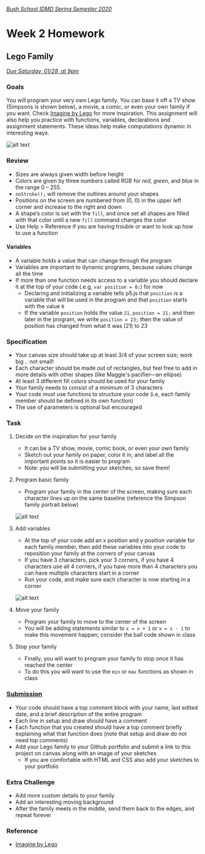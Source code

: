 [_Bush School IDMD Spring Semester 2020_](https://chandrunarayan.github.io/idmd/)
# Week 2 Homework

## Lego Family
_[Due Saturday, 01/28, at 9pm](https://canvas.uw.edu/courses/1099807/assignments/3586665)_

### Goals
You will program your very own Lego family. You can base it off a TV show (Simpsons is shown below), a movie, a comic, or even your own family if you want. Check [Imagine by Lego](https://www.prote.in/journal/articles/imagine-by-lego) for more inspiration. This assignment will also help you practice with functions, variables, declarations and assignment statements. These ideas help make computations dynamic in interesting ways.

![alt text][simpsons]

### Review
* Sizes are always given width before height
* Colors are given by three numbers called RGB for _red_, _green_, and _blue_ in the range 0 – 255. 
* `noStroke();` will remove the outlines around your shapes
* Positions on the screen are numbered from (0, 0) in the upper left corner and increase to the right and down
* A shape’s color is set with the `fill`, and once set all shapes are filled with that color until a new `fill` command changes the color
* Use Help > Reference if you are having trouble or want to look up how to use a function

#### Variables
* A variable holds a value that can change through the program
* Variables are important to dynamic programs, because values change all the time
* If more than one function needs access to a variable you should declare it at the top of your code (.e.g, `var position = 0;`) for now
	* Declaring and initializing a variable tells p5.js that `position` is a variable that will be used in the program and that `position` starts with the value `0`
	* If the variable `position` holds the value `21`, `position = 21;` and then later in the program, we write `position = 23;` then the value of position has changed from what it was (21) to 23

### Specification
* Your canvas size should take up at least 3/4 of your screen size; work big .. not small!
* Each character should be made out of rectangles, but feel free to add in more details with other shapes (like Maggie's pacifier—an ellipse)
* At least 3 different fill colors should be used for your family
* Your family needs to consist of a minimum of 3 characters
* Your code must use functions to structure your code (i.e, each family member should be defined in its own function)
* The use of parameters is optional but encouraged

### Task
1. Decide on the inspiration for your family
	* It can be a TV show, movie, comic book, or even your own family
	* Sketch out your family on paper, color it in, and label all the important points so it is easier to program
	* Note: you will be submitting your sketches, so save them!
2. Program basic family
	* Program your family in the center of the screen, making sure each character lines up on the same baseline (reference the Simpson family portrait below)

	![alt text][simpsons-middle]
3. Add variables
	* At the top of your code add an x position and y position variable for each family member, then add these variables into your code to reposition your family at the corners of your canvas
	* If you have 3 characters, pick your 3 corners, if you have 4 characters use all 4 corners, if you have more than 4 characters you can have multiple characters start in a corner
	* Run your code, and make sure each character is now starting in a corner

	![alt text][simpsons-corners]

4. Move your family
	* Program your family to move to the center of the screen
	* You will be adding statements similar to `x = x + 1` or `x = x - 1` to make this movement happen; consider the ball code shown in class

5. Stop your family
	* Finally, you will want to program your family to stop once it has reached the center
	* To do this you will want to use the `min` or `max` functions as shown in class

### [Submission](https://canvas.uw.edu/courses/1099807/assignments/3586665)
* Your code should have a top comment block with your name, last edited date, and a brief description of the entire program
* Each line in setup and draw should have a comment
* Each function that you created should have a top comment briefly explaining what that function does (note that setup and draw do not need top comments)
* Add your Lego family to your Github portfolio and submit a link to this project on canvas along with an image of your sketches
	* If you are comfortable with HTML and CSS also add your sketches to your portfolio

### Extra Challenge
* Add more custom details to your family
* Add an interesting moving background
* After the family meets in the middle, send them back to the edges, and repeat forever

### Reference
* [Imagine by Lego](https://www.prote.in/journal/articles/imagine-by-lego)

[simpsons]: https://github.com/susanev/uw-hcde-creative-computing/blob/master/lessons/week2/exercises/images/simpsons.png "Simpsons Lego Family"

[simpsons-middle]: https://github.com/susanev/uw-hcde-creative-computing/blob/master/lessons/week2/exercises/images/simpsons_middle.png "Simpsons Lego Family in the middle of the screen"

[simpsons-corners]: https://github.com/susanev/uw-hcde-creative-computing/blob/master/lessons/week2/exercises/images/simpsons_corners.png "Simpsons Lego Family in the corners of the screen"
